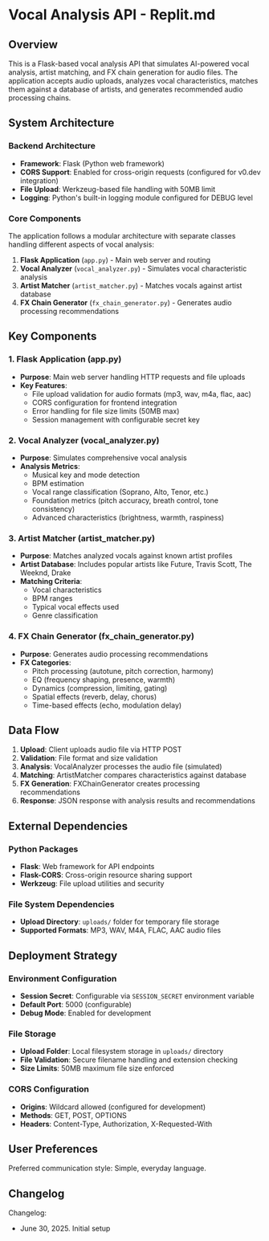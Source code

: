 # Vocal Analysis API - Replit.md

## Overview

This is a Flask-based vocal analysis API that simulates AI-powered vocal analysis, artist matching, and FX chain generation for audio files. The application accepts audio uploads, analyzes vocal characteristics, matches them against a database of artists, and generates recommended audio processing chains.

## System Architecture

### Backend Architecture
- **Framework**: Flask (Python web framework)
- **CORS Support**: Enabled for cross-origin requests (configured for v0.dev integration)
- **File Upload**: Werkzeug-based file handling with 50MB limit
- **Logging**: Python's built-in logging module configured for DEBUG level

### Core Components
The application follows a modular architecture with separate classes handling different aspects of vocal analysis:

1. **Flask Application** (`app.py`) - Main web server and routing
2. **Vocal Analyzer** (`vocal_analyzer.py`) - Simulates vocal characteristic analysis
3. **Artist Matcher** (`artist_matcher.py`) - Matches vocals against artist database
4. **FX Chain Generator** (`fx_chain_generator.py`) - Generates audio processing recommendations

## Key Components

### 1. Flask Application (app.py)
- **Purpose**: Main web server handling HTTP requests and file uploads
- **Key Features**:
  - File upload validation for audio formats (mp3, wav, m4a, flac, aac)
  - CORS configuration for frontend integration
  - Error handling for file size limits (50MB max)
  - Session management with configurable secret key

### 2. Vocal Analyzer (vocal_analyzer.py)
- **Purpose**: Simulates comprehensive vocal analysis
- **Analysis Metrics**:
  - Musical key and mode detection
  - BPM estimation
  - Vocal range classification (Soprano, Alto, Tenor, etc.)
  - Foundation metrics (pitch accuracy, breath control, tone consistency)
  - Advanced characteristics (brightness, warmth, raspiness)

### 3. Artist Matcher (artist_matcher.py)
- **Purpose**: Matches analyzed vocals against known artist profiles
- **Artist Database**: Includes popular artists like Future, Travis Scott, The Weeknd, Drake
- **Matching Criteria**:
  - Vocal characteristics
  - BPM ranges
  - Typical vocal effects used
  - Genre classification

### 4. FX Chain Generator (fx_chain_generator.py)
- **Purpose**: Generates audio processing recommendations
- **FX Categories**:
  - Pitch processing (autotune, pitch correction, harmony)
  - EQ (frequency shaping, presence, warmth)
  - Dynamics (compression, limiting, gating)
  - Spatial effects (reverb, delay, chorus)
  - Time-based effects (echo, modulation delay)

## Data Flow

1. **Upload**: Client uploads audio file via HTTP POST
2. **Validation**: File format and size validation
3. **Analysis**: VocalAnalyzer processes the audio file (simulated)
4. **Matching**: ArtistMatcher compares characteristics against database
5. **FX Generation**: FXChainGenerator creates processing recommendations
6. **Response**: JSON response with analysis results and recommendations

## External Dependencies

### Python Packages
- **Flask**: Web framework for API endpoints
- **Flask-CORS**: Cross-origin resource sharing support
- **Werkzeug**: File upload utilities and security

### File System Dependencies
- **Upload Directory**: `uploads/` folder for temporary file storage
- **Supported Formats**: MP3, WAV, M4A, FLAC, AAC audio files

## Deployment Strategy

### Environment Configuration
- **Session Secret**: Configurable via `SESSION_SECRET` environment variable
- **Default Port**: 5000 (configurable)
- **Debug Mode**: Enabled for development

### File Storage
- **Upload Folder**: Local filesystem storage in `uploads/` directory
- **File Validation**: Secure filename handling and extension checking
- **Size Limits**: 50MB maximum file size enforced

### CORS Configuration
- **Origins**: Wildcard allowed (configured for development)
- **Methods**: GET, POST, OPTIONS
- **Headers**: Content-Type, Authorization, X-Requested-With

## User Preferences

Preferred communication style: Simple, everyday language.

## Changelog

Changelog:
- June 30, 2025. Initial setup
